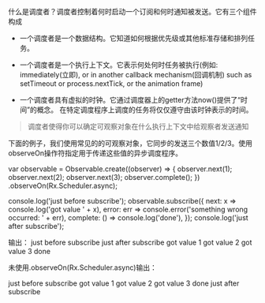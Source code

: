 
什么是调度者？调度者控制着何时启动一个订阅和何时通知被发送。它有三个组件构成


- 一个调度者是一个数据结构。它知道如何根据优先级或其他标准存储和排列任
务。
- 一个调度者是一个执行上下文。它表示何处何时任务被执行(例如:
immediately(立即), or in another callback mechanism(回调机制) such as
setTimeout or process.nextTick, or the animation frame)

- 一个调度者具有虚拟的时钟。它通过调度器上的getter方法now()提供了“时间”的概念。 在特定调度程序上调度的任务将仅仅遵守由该时钟表示的时间。

> 调度者使得你可以确定可观察对象在什么执行上下文中给观察者发送通知

下面的例子，我们使用常见的的可观察对象，它同步的发送三个数值1/2/3。使用
observeOn操作符指定用于传递这些值的异步调度程序。


var observable = Observable.create((observer) => {
  observer.next(1);
  observer.next(2);
  observer.next(3);
  observer.complete();
})
.observeOn(Rx.Scheduler.async);

console.log('just before subscribe');
observable.subscribe({
  next: x => console.log('got value ' + x),
  error: err => console.error('something wrong occurred: ' + err),
  complete: () => console.log('done'),
});
console.log('just after subscribe');

输出：
just before subscribe
just after subscribe
got value 1
got value 2
got value 3
done

未使用.observeOn(Rx.Scheduler.async)输出：

just before subscribe
got value 1
got value 2
got value 3
done
just after subscribe
